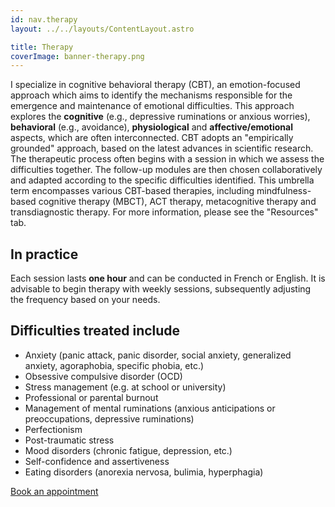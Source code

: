 ```yaml
---
id: nav.therapy
layout: ../../layouts/ContentLayout.astro

title: Therapy
coverImage: banner-therapy.png
---
```


I specialize in cognitive behavioral therapy (CBT), an emotion-focused approach which aims to identify the mechanisms responsible for the emergence and maintenance of emotional difficulties. This approach explores the **cognitive** (e.g., depressive ruminations or anxious worries), **behavioral** (e.g., avoidance), **physiological** and **affective/emotional** aspects, which are often interconnected. CBT adopts an "empirically grounded" approach, based on the latest advances in scientific research. The therapeutic process often begins with a session in which we assess the difficulties together. The follow-up modules are then chosen collaboratively and adapted according to the specific difficulties identified. This umbrella term encompasses various CBT-based therapies, including mindfulness-based cognitive therapy (MBCT), ACT therapy, metacognitive therapy and transdiagnostic therapy. For more information, please see the "Resources" tab.

## In practice

Each session lasts **one hour** and can be conducted in French or English. It is advisable to begin therapy with weekly sessions, subsequently adjusting the frequency based on your needs.

## Difficulties treated include

-   Anxiety (panic attack, panic disorder, social anxiety, generalized anxiety, agoraphobia, specific phobia, etc.)
-   Obsessive compulsive disorder (OCD)
-   Stress management (e.g. at school or university)
-   Professional or parental burnout
-   Management of mental ruminations (anxious anticipations or preoccupations, depressive ruminations)
-   Perfectionism
-   Post-traumatic stress
-   Mood disorders (chronic fatigue, depression, etc.)
-   Self-confidence and assertiveness
-   Eating disorders (anorexia nervosa, bulimia, hyperphagia)

[Book an appointment](/en/appointment)
